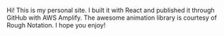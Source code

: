 Hi! This is my personal site. I built it with React and published it through GitHub with AWS Amplify. The awesome animation library is courtesy of Rough Notation. I hope you enjoy!
